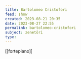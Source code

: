 ```yaml
---
title: Bartolomeo Cristofori
feed: show
created: 2023-08-21 20:35
date: 2023-08-27 22:55
permalink: bartolomeo-cristofori
subject: zenetöri
type: 
---
```


[[fortepiano]]
